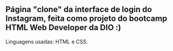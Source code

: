 ## Página "clone" da interface de login do Instagram, feita como projeto do bootcamp HTML Web Developer da DIO :)
Linguagens usadas: HTML e CSS.